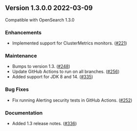 ## Version 1.3.0.0 2022-03-09

Compatible with OpenSearch 1.3.0

### Enhancements
* Implemented support for ClusterMetrics monitors. ([#221](https://github.com/opensearch-project/alerting/pull/221))

### Maintenance
* Bumps to version 1.3. ([#248](https://github.com/opensearch-project/alerting/pull/248))
* Update GitHub Actions to run on all branches. ([#256](https://github.com/opensearch-project/alerting/pull/256))
* Added support for JDK 8 and 14. ([#335](https://github.com/opensearch-project/alerting/pull/335))

### Bug Fixes
* Fix running Alerting security tests in GitHub Actions. ([#252](https://github.com/opensearch-project/alerting/pull/252))

### Documentation
* Added 1.3 release notes. ([#336](https://github.com/opensearch-project/alerting/pull/336))